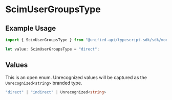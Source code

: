 # ScimUserGroupsType

## Example Usage

```typescript
import { ScimUserGroupsType } from "@unified-api/typescript-sdk/sdk/models/shared";

let value: ScimUserGroupsType = "direct";
```

## Values

This is an open enum. Unrecognized values will be captured as the `Unrecognized<string>` branded type.

```typescript
"direct" | "indirect" | Unrecognized<string>
```